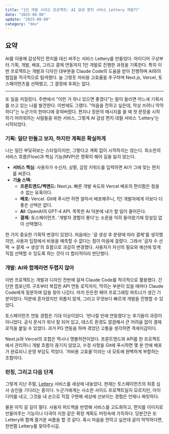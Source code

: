```yaml
---
title: "1인 개발 사이드 프로젝트: AI 감성 편지 서비스 Lettery 개발기"
date: "2025-08-08"
update: "2025-08-08"
category: "dev"
---
```


## 요약

AI를 이용해 감성적인 편지를 대신 써주는 서비스 Lettery를 만들었다. 아이디어 구상부터 기획, 개발, 배포, 그리고 결제 연동까지 1인 개발로 진행한 과정을 기록한다. 특히 이번 프로젝트는 개발과 디자인 대부분을 Claude Code의 도움을 받아 진행하며 AI와의 협업을 적극적으로 탐색했다. 늘 그렇듯 저비용 고효율을 추구하며 Next.js, Vercel, 토스페이먼츠를 선택했고, 그 결정에 후회는 없다.

---

또 일을 저질렀다. 주변에서 "이런 거 하나 있으면 좋겠다"는 말이 들리면 어느새 기획서를 쓰고 있는 나를 발견한다. 이번에도 그랬다. "마음을 전하고 싶은데, 막상 쓰려니 막막하다"는 누군가의 한마디에 꽂혀버렸다. 편지나 장문의 메시지를 쓸 때 첫 문장을 시작하기 어려워하는 사람들을 위한 서비스, 그렇게 AI 감성 편지 대필 서비스 'Lettery'는 시작되었다.

### 기획: 일단 만들고 보자, 하지만 계획은 확실하게

나는 일단 부딪혀보는 스타일이지만, 그렇다고 계획 없이 시작하지는 않는다. 최소한의 서비스 흐름(Flow)과 핵심 기능(MVP)은 명확히 해야 길을 잃지 않는다.

- **서비스 핵심:** 사용자가 수신자, 상황, 감정 키워드를 입력하면 AI가 그에 맞는 편지를 써준다.
- **기술 스택:**
  - **프론트엔드/백엔드:** Next.js. 빠른 개발 속도와 Vercel 배포의 편리함은 참을 수 없는 유혹이다.
  - **배포:** Vercel. Git에 푸시만 하면 알아서 배포해주니, 1인 개발자에게 이보다 더 좋은 선택은 없다.
  - **AI:** OpenAI의 GPT-4 API. 똑똑한 AI 덕분에 내가 할 일이 줄어든다.
  - **결제:** 토스페이먼츠. '개발자 경험이 좋다'는 소문을 익히 들어왔기에 망설임 없이 선택했다.

한 가지 중요한 기획적 변경이 있었다. 처음에는 '글 생성 후 분량에 따라 결제'를 생각했지만, 사용자 입장에서 비용을 예측할 수 없다는 점이 마음에 걸렸다. 그래서 '글자 수 선택 → 결제 → 생성'의 흐름으로 과감히 변경했다. 사용자가 자신의 필요와 예산에 맞게 직접 선택할 수 있도록 하는 것이 더 합리적이라 판단했다.

### 개발: AI와 함께라면 두렵지 않아

이번 프로젝트는 개발과 디자인 전반에 걸쳐 Claude Code를 적극적으로 활용했다. 간단한 컴포넌트 구조부터 복잡한 API 연동 로직까지, 막히는 부분이 있을 때마다 Claude Code에게 질문하며 답을 찾아 나갔다. 마치 든든한 페어 프로그래밍 파트너가 생긴 기분이었다. 덕분에 혼자였지만 외롭지 않게, 그리고 무엇보다 빠르게 개발을 진행할 수 있었다.

토스페이먼츠 연동 경험은 기대 이상이었다. '반나절 만에 연동했다'는 후기들이 과장이 아니었다. 공식 문서가 워낙 잘 되어 있고, 테스트 환경도 깔끔해서 큰 어려움 없이 결제 로직을 붙일 수 있었다. 과거 PG 연동을 하며 겪었던 고통을 생각하면 격세지감이다.

Next.js와 Vercel의 조합은 역시나 명불허전이었다. 프론트엔드와 API를 한 프로젝트에서 관리하니 개발 흐름이 끊기지 않았고, 수정 사항을 Git에 푸시하면 몇 분 안에 배포가 완료되니 운영 부담도 적었다. '저비용 고효율'이라는 내 모토에 완벽하게 부합하는 조합이다.

### 런칭, 그리고 다음 단계

그렇게 지난 주말, [Lettery](https://lettery.kr) 서비스를 세상에 내놓았다. 현재는 토스페이먼츠의 최종 심사 승인을 기다리는 중이다. 누군가에게는 사소한 사이드 프로젝트일지 모르지만, 아이디어를 내고, 그것을 내 손으로 직접 구현해 세상에 선보이는 경험은 언제나 짜릿하다.

물론 아직 갈 길이 멀다. 사용자 피드백을 반영해 서비스를 고도화하고, 편지를 이미지로 만들어주는 기능이나 다국어 지원 같은 확장 계획도 머릿속에 가득하다. 당분간은 또 Lettery와 함께 즐거운 씨름을 할 것 같다. 혹시 마음을 전하고 싶은데 글이 막막하다면, 한번쯤 Lettery를 찾아주시길.
